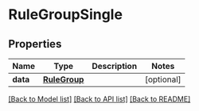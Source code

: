 # RuleGroupSingle

## Properties
Name | Type | Description | Notes
------------ | ------------- | ------------- | -------------
**data** | [**RuleGroup**](RuleGroup.md) |  | [optional] 

[[Back to Model list]](../README.md#documentation-for-models) [[Back to API list]](../README.md#documentation-for-api-endpoints) [[Back to README]](../README.md)


